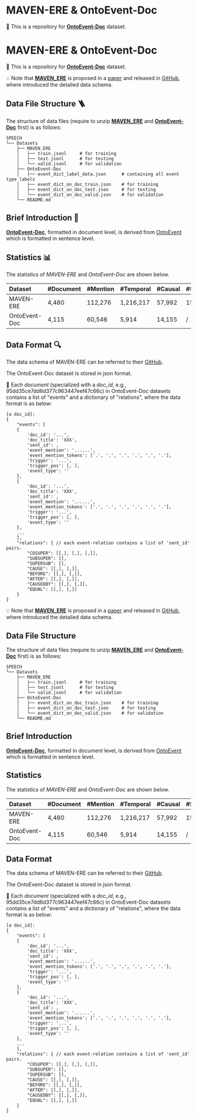 # MAVEN-ERE & OntoEvent-Doc

🍎 This is a repository for [**OntoEvent-Doc**](https://github.com/zjunlp/SPEECH/tree/main/Datasets/OntoEvent-Doc.zip) dataset.
# MAVEN-ERE & OntoEvent-Doc

🍎 This is a repository for [**OntoEvent-Doc**](https://github.com/zjunlp/SPEECH/tree/main/Datasets/OntoEvent-Doc.zip) dataset.

💡 Note that [**MAVEN_ERE**](https://github.com/zjunlp/SPEECH/tree/main/Datasets/MAVEN_ERE.zip) is proposed in a [paper](https://aclanthology.org/2022.emnlp-main.60) and released in [GitHub](https://github.com/THU-KEG/MAVEN-ERE), where introduced the detailed data schema.  

## Data File Structure 🪜 
The structure of data files (require to unzip [**MAVEN_ERE**](https://github.com/zjunlp/SPEECH/tree/main/Datasets/MAVEN_ERE.zip) and [**OntoEvent-Doc**](https://github.com/zjunlp/SPEECH/tree/main/Datasets/OntoEvent-Doc.zip) first) is as follows: 

```shell
SPEECH
└── Datasets
    ├── MAVEN_ERE   
    │   ├── train.jsonl     # for training
    │   ├── test.jsonl      # for testing
    │   └── valid.jsonl     # for validation
    ├── OntoEvent-Doc
    │   ├── event_dict_label_data.json      # containing all event type labels  
    │   ├── event_dict_on_doc_train.json	# for training
    │   ├── event_dict_on_doc_test.json		# for testing
    │   └── event_dict_on_doc_valid.json	# for validation
    └── README.md 
```

## Brief Introduction 📣
[**OntoEvent-Doc**](https://github.com/zjunlp/SPEECH/tree/main/Datasets/OntoEvent-Doc.zip), formatted in document level, is derived from [OntoEvent](https://github.com/231sm/Reasoning_In_EE/tree/main/OntoEvent) which is formatted in sentence level.  


## Statistics 📊
The statistics of *MAVEN-ERE* and *OntoEvent-Doc* are shown below. 

Dataset         | #Document | #Mention | #Temporal | #Causal | #Subevent |
| :----------------- | ---------------- | ---------------- | ---------------- | ---------------- | ---------------- |
MAVEN-ERE        | 4,480 | 112,276 | 1,216,217 | 57,992  | 15,841 |
OntoEvent-Doc    | 4,115 | 60,546 | 5,914 | 14,155 | / |


## Data Format 🔍
The data schema of MAVEN-ERE can be referred to their [GitHub](https://github.com/THU-KEG/MAVEN-ERE). 

The OntoEvent-Doc dataset is stored in json format.

🍒 Each *document* (specialized with a *doc_id*, e.g., 95dd35ce7dd6d377c963447eef47c66c) in OntoEvent-Doc datasets contains a list of "events" and a dictionary of "relations", where the data format is as below:

```
[a doc_id]:
{
    "events": [
    {
        'doc_id': '...', 
        'doc_title': 'XXX', 
        'sent_id': , 
        'event_mention': '......', 
        'event_mention_tokens': ['.', '.', '.', '.', '.', '.'], 
        'trigger': '...', 
        'trigger_pos': [, ], 
        'event_type': ''
    },
    {
        'doc_id': '...', 
        'doc_title': 'XXX', 
        'sent_id': , 
        'event_mention': '......', 
        'event_mention_tokens': ['.', '.', '.', '.', '.', '.'], 
        'trigger': '...', 
        'trigger_pos': [, ], 
        'event_type': ''
    },
    ... 
    ],
    "relations": { // each event-relation contains a list of 'sent_id' pairs.  
        "COSUPER": [[,], [,], [,]], 
        "SUBSUPER": [], 
        "SUPERSUB": [], 
        "CAUSE": [[,], [,]], 
        "BEFORE": [[,], [,]], 
        "AFTER": [[,], [,]], 
        "CAUSEDBY": [[,], [,]], 
        "EQUAL": [[,], [,]]
    }
} 
```

💡 Note that [**MAVEN_ERE**](https://github.com/zjunlp/SPEECH/tree/main/Datasets/MAVEN_ERE.zip) is proposed in a [paper](https://aclanthology.org/2022.emnlp-main.60) and released in [GitHub](https://github.com/THU-KEG/MAVEN-ERE), where introduced the detailed data schema.  

## Data File Structure
The structure of data files (require to unzip [**MAVEN_ERE**](https://github.com/zjunlp/SPEECH/tree/main/Datasets/MAVEN_ERE.zip) and [**OntoEvent-Doc**](https://github.com/zjunlp/SPEECH/tree/main/Datasets/OntoEvent-Doc.zip) first) is as follows: 

```shell
SPEECH
└── Datasets
    ├── MAVEN_ERE   
    │   ├── train.jsonl     # for training
    │   ├── test.jsonl      # for testing
    │   └── valid.jsonl     # for validation
    ├── OntoEvent-Doc 
    │   ├── event_dict_on_doc_train.json	# for training
    │   ├── event_dict_on_doc_test.json		# for testing
    │   └── event_dict_on_doc_valid.json	# for validation
    └── README.md 
```

## Brief Introduction
[**OntoEvent-Doc**](https://github.com/zjunlp/SPEECH/tree/main/Datasets/OntoEvent-Doc.zip), formatted in document level, is derived from [OntoEvent](https://github.com/231sm/Reasoning_In_EE/tree/main/OntoEvent) which is formatted in sentence level.  


## Statistics
The statistics of *MAVEN-ERE* and *OntoEvent-Doc* are shown below. 

Dataset         | #Document | #Mention | #Temporal | #Causal | #Subevent |
| :----------------- | ---------------- | ---------------- | ---------------- | ---------------- | ---------------- |
MAVEN-ERE        | 4,480 | 112,276 | 1,216,217 | 57,992  | 15,841 |
OntoEvent-Doc    | 4,115 | 60,546 | 5,914 | 14,155 | / |


## Data Format
The data schema of MAVEN-ERE can be referred to their [GitHub](https://github.com/THU-KEG/MAVEN-ERE). 

The OntoEvent-Doc dataset is stored in json format.

🍒 Each *document* (specialized with a *doc_id*, e.g., 95dd35ce7dd6d377c963447eef47c66c) in OntoEvent-Doc datasets contains a list of "events" and a dictionary of "relations", where the data format is as below:

```
[a doc_id]:
{
    "events": [
    {
        'doc_id': '...', 
        'doc_title': 'XXX', 
        'sent_id': , 
        'event_mention': '......', 
        'event_mention_tokens': ['.', '.', '.', '.', '.', '.'], 
        'trigger': '...', 
        'trigger_pos': [, ], 
        'event_type': ''
    },
    {
        'doc_id': '...', 
        'doc_title': 'XXX', 
        'sent_id': , 
        'event_mention': '......', 
        'event_mention_tokens': ['.', '.', '.', '.', '.', '.'], 
        'trigger': '...', 
        'trigger_pos': [, ], 
        'event_type': ''
    },
    ... 
    ],
    "relations": { // each event-relation contains a list of 'sent_id' pairs.  
        "COSUPER": [[,], [,], [,]], 
        "SUBSUPER": [], 
        "SUPERSUB": [], 
        "CAUSE": [[,], [,]], 
        "BEFORE": [[,], [,]], 
        "AFTER": [[,], [,]], 
        "CAUSEDBY": [[,], [,]], 
        "EQUAL": [[,], [,]]
    }
} 
```
